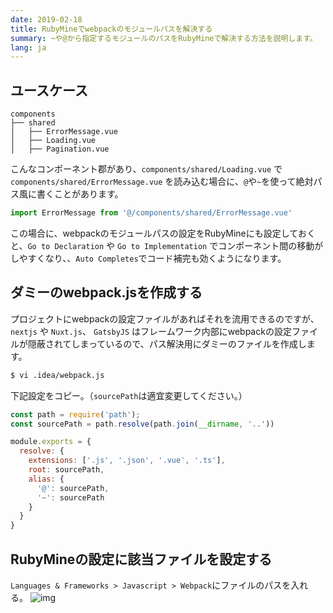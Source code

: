 ```yaml
---
date: 2019-02-18
title: RubyMineでwebpackのモジュールパスを解決する
summary: ~や@から指定するモジュールのパスをRubyMineで解決する方法を説明します。
lang: ja
---
```


## ユースケース

```text
components
├── shared
│   ├── ErrorMessage.vue
│   ├── Loading.vue
│   ├── Pagination.vue
```

こんなコンポーネント郡があり、`components/shared/Loading.vue` で `components/shared/ErrorMessage.vue` を読み込む場合に、`@`や`~`を使って絶対パス風に書くことがあります。

```js
import ErrorMessage from '@/components/shared/ErrorMessage.vue'
```

この場合に、webpackのモジュールパスの設定をRubyMineにも設定しておくと、`Go to Declaration` や `Go to Implementation` でコンポーネント間の移動がしやすくなり、、`Auto Completes`でコード補完も効くようになります。

## ダミーのwebpack.jsを作成する

プロジェクトにwebpackの設定ファイルがあればそれを流用できるのですが、 `nextjs` や `Nuxt.js`、 `GatsbyJS` はフレームワーク内部にwebpackの設定ファイルが隠蔽されてしまっているので、パス解決用にダミーのファイルを作成します。

```bash
$ vi .idea/webpack.js
```

下記設定をコピー。（`sourcePath`は適宜変更してください。）
```js
const path = require('path');
const sourcePath = path.resolve(path.join(__dirname, '..'))

module.exports = {
  resolve: {
    extensions: ['.js', '.json', '.vue', '.ts'],
    root: sourcePath,
    alias: {
      '@': sourcePath,
      '~': sourcePath
    }
  }
}
```

## RubyMineの設定に該当ファイルを設定する

`Languages & Frameworks > Javascript > Webpack`にファイルのパスを入れる。
![img](https://i.gyazo.com/dfeefa8e2ef89c27f84662bc9b801458.png)
